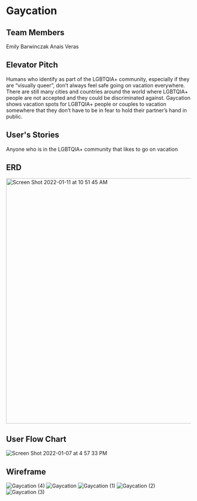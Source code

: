 # Gaycation

## Team Members
Emily Barwinczak
Anais Veras

## Elevator Pitch
Humans who identify as part of the LGBTQIA+ community, especially if they are “visually queer”, don’t always feel safe going on vacation everywhere. There are still many cities and countries around the world where LGBTQIA+ people are not accepted and they could be discriminated against. Gaycation shows vacation spots for LGBTQIA+ people or couples to vacation somewhere that they don’t have to be in fear to hold their partner’s hand in public.

## User's Stories
Anyone who is in the LGBTQIA+ community that likes to go on vacation

## ERD
<img width="669" alt="Screen Shot 2022-01-11 at 10 51 45 AM" src="https://user-images.githubusercontent.com/78924263/148992315-5e550bcf-65c4-4202-8a76-13260e1beb28.png">

## User Flow Chart
![Screen Shot 2022-01-07 at 4 57 33 PM](https://user-images.githubusercontent.com/78924263/148612936-a760b372-23e2-42e9-8a78-7d409937a993.png)
 
## Wireframe
![Gaycation (4)](https://user-images.githubusercontent.com/78924263/148613994-2a62e2fe-5231-4f55-9712-e648bb3cbfda.png)
![Gaycation](https://user-images.githubusercontent.com/78924263/148613439-ef12eb20-dd8b-4e03-a314-80d99fb167d1.png)
![Gaycation (1)](https://user-images.githubusercontent.com/78924263/148613489-d87fa408-9c79-4292-9a73-1cffed4a4994.png)
![Gaycation (2)](https://user-images.githubusercontent.com/78924263/148613543-7e8cc538-c8f8-4649-ae9a-3eae45239260.png)
![Gaycation (3)](https://user-images.githubusercontent.com/78924263/148613593-2188d3e3-38ec-4e19-9fa7-5c40197136d9.png)

